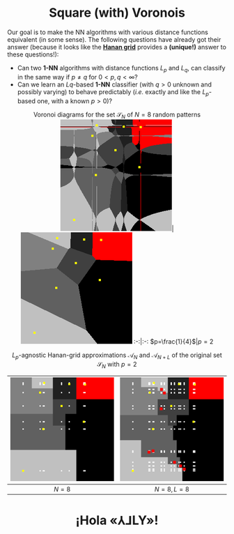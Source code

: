 # <center>Square (with) Voronois</center>

Our goal is to make the NN algorithms with various distance functions equivalent (in some sense).
The following questions have already got their answer 
(because it looks like the **[Hanan grid](https://en.wikipedia.org/wiki/Hanan_grid)** provides a **(unique!)** answer to these questions!):
- Can two **1-NN** algorithms with distance functions $L_p$ and $L_q$, can classify in the same way if $p\neq q$ for $0 < p,q < \infty$? 
- Can we learn an $Lq$-based **1-NN** classifier (with $q>0$ unknown and possibly varying) to behave predictably (*i.e.* exactly and like the $L_p$-based one, with a known $p>0$)?

<center>

Voronoi diagrams for the set $\mathcal{S}_N$ of $N = 8$ random patterns
![Lp, p = .25](./samples/0.25.png)|![Lp, p = 2](./samples/2.png)
:-:|:-: 
$p=\frac{1}{4}$|$p = 2$

$L_p$-agnostic Hanan-grid approximations $\mathcal{A}_N$ and $\mathcal{A}_{N+L}$ of the original set $\mathcal{S}_N$ with $p = 2$


![Lq-agnostic](./samples/2A.png)|![Lq-agnostic&improved](./samples/2AI.png)
|:---:|:---:|
|$N=8$|$N=8, L=8$|

</center>

# <center>¡Hola «⅄⅃LY»!</center>